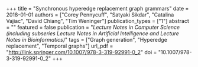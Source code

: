 +++
title = "Synchronous hyperedge replacement graph grammars"
date = 2018-01-01
authors = ["Corey Pennycuff", "Satyaki Sikdar", "Catalina Vajiac", "David Chiang", "Tim Weninger"]
publication_types = ["1"]
abstract = ""
featured = false
publication = "*Lecture Notes in Computer Science (including subseries Lecture Notes in Artificial Intelligence and Lecture Notes in Bioinformatics)*"
tags = ["Graph generation", "Hyperedge replacement", "Temporal graphs"]
url_pdf = "http://link.springer.com/10.1007/978-3-319-92991-0_2"
doi = "10.1007/978-3-319-92991-0_2"
+++


